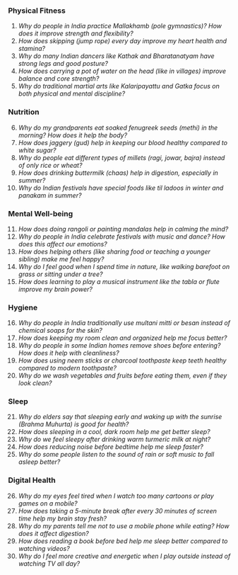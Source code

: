 ### **Physical Fitness**  
1. *Why do people in India practice Mallakhamb (pole gymnastics)? How does it improve strength and flexibility?*  
2. *How does skipping (jump rope) every day improve my heart health and stamina?*  
3. *Why do many Indian dancers like Kathak and Bharatanatyam have strong legs and good posture?*  
4. *How does carrying a pot of water on the head (like in villages) improve balance and core strength?*  
5. *Why do traditional martial arts like Kalaripayattu and Gatka focus on both physical and mental discipline?*  

### **Nutrition**  
6. *Why do my grandparents eat soaked fenugreek seeds (methi) in the morning? How does it help the body?*  
7. *How does jaggery (gud) help in keeping our blood healthy compared to white sugar?*  
8. *Why do people eat different types of millets (ragi, jowar, bajra) instead of only rice or wheat?*  
9. *How does drinking buttermilk (chaas) help in digestion, especially in summer?*  
10. *Why do Indian festivals have special foods like til ladoos in winter and panakam in summer?*  

### **Mental Well-being**  
11. *How does doing rangoli or painting mandalas help in calming the mind?*  
12. *Why do people in India celebrate festivals with music and dance? How does this affect our emotions?*  
13. *How does helping others (like sharing food or teaching a younger sibling) make me feel happy?*  
14. *Why do I feel good when I spend time in nature, like walking barefoot on grass or sitting under a tree?*  
15. *How does learning to play a musical instrument like the tabla or flute improve my brain power?*  

### **Hygiene**  
16. *Why do people in India traditionally use multani mitti or besan instead of chemical soaps for the skin?*  
17. *How does keeping my room clean and organized help me focus better?*  
18. *Why do people in some Indian homes remove shoes before entering? How does it help with cleanliness?*  
19. *How does using neem sticks or charcoal toothpaste keep teeth healthy compared to modern toothpaste?*  
20. *Why do we wash vegetables and fruits before eating them, even if they look clean?*  

### **Sleep**  
21. *Why do elders say that sleeping early and waking up with the sunrise (Brahma Muhurta) is good for health?*  
22. *How does sleeping in a cool, dark room help me get better sleep?*  
23. *Why do we feel sleepy after drinking warm turmeric milk at night?*  
24. *How does reducing noise before bedtime help me sleep faster?*  
25. *Why do some people listen to the sound of rain or soft music to fall asleep better?*  

### **Digital Health**  
26. *Why do my eyes feel tired when I watch too many cartoons or play games on a mobile?*  
27. *How does taking a 5-minute break after every 30 minutes of screen time help my brain stay fresh?*  
28. *Why do my parents tell me not to use a mobile phone while eating? How does it affect digestion?*  
29. *How does reading a book before bed help me sleep better compared to watching videos?*  
30. *Why do I feel more creative and energetic when I play outside instead of watching TV all day?*
